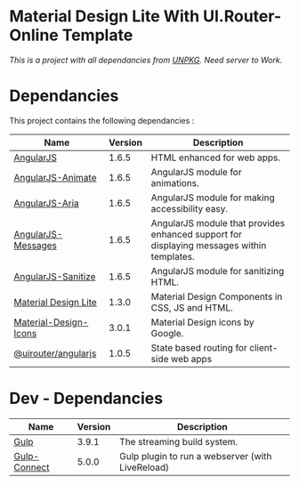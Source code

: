 # Material Design Lite With UI.Router- Online Template

_This is a project with all dependancies from [UNPKG](https://unpkg.com/)._
*Need server to Work.*

# Dependancies

This project contains the following dependancies :

|Name|Version|Description|
|---|---|---|
|[AngularJS](http://angularjs.org/)|1.6.5|HTML enhanced for web apps.|
|[AngularJS-Animate]()|1.6.5|AngularJS module for animations.|
|[AngularJS-Aria]()|1.6.5|AngularJS module for making accessibility easy.|
|[AngularJS-Messages]()|1.6.5|AngularJS module that provides enhanced support for displaying messages within templates.|
|[AngularJS-Sanitize]()|1.6.5|AngularJS module for sanitizing HTML.|
|[Material Design Lite](https://getmdl.io/started/)|1.3.0|Material Design Components in CSS, JS and HTML.|
|[Material-Design-Icons](https://materialdesignicons.com/)|3.0.1|Material Design icons by Google.|
|[@uirouter/angularjs](https://ui-router.github.io/)|1.0.5|State based routing for client-side web apps |

# Dev - Dependancies

|Name|Version|Description|
|---|---|---|
|[Gulp](https://gulpjs.com/)|3.9.1|The streaming build system.|
|[Gulp-Connect](https://github.com/avevlad/gulp-connect)|5.0.0|Gulp plugin to run a webserver (with LiveReload)|